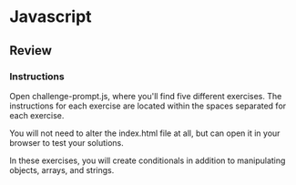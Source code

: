 # Javascript 

## Review

### Instructions

Open challenge-prompt.js, where you'll find five different exercises. The instructions for each exercise are located within the spaces separated for each exercise.

You will not need to alter the index.html file at all, but can open it in your browser to test your solutions.

In these exercises, you will create conditionals in addition to manipulating objects, arrays, and strings.